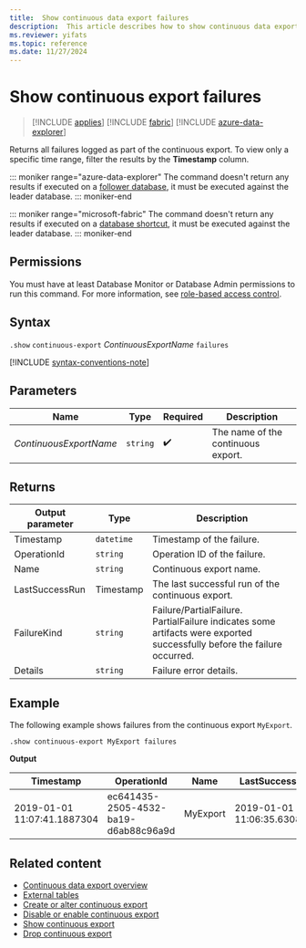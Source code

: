 ```yaml
---
title:  Show continuous data export failures
description:  This article describes how to show continuous data export failures.
ms.reviewer: yifats
ms.topic: reference
ms.date: 11/27/2024
---
```

# Show continuous export failures

> [!INCLUDE [applies](../../includes/applies-to-version/applies.md)] [!INCLUDE [fabric](../../includes/applies-to-version/fabric.md)] [!INCLUDE [azure-data-explorer](../../includes/applies-to-version/azure-data-explorer.md)]

Returns all failures logged as part of the continuous export. To view only a specific time range, filter the results by the **Timestamp** column.

::: moniker range="azure-data-explorer"
The command doesn't return any results if executed on a [follower database](/azure/data-explorer/follower), it must be executed against the leader database.
::: moniker-end

::: moniker range="microsoft-fabric"
The command doesn't return any results if executed on a [database shortcut](/fabric/real-time-intelligence/database-shortcut), it must be executed against the leader database.
::: moniker-end

## Permissions

You must have at least Database Monitor or Database Admin permissions to run this command. For more information, see [role-based access control](../../access-control/role-based-access-control.md).

## Syntax

`.show` `continuous-export` *ContinuousExportName* `failures`

[!INCLUDE [syntax-conventions-note](../../includes/syntax-conventions-note.md)]

## Parameters

| Name | Type | Required | Description |
|--|--|--|--|
| *ContinuousExportName* | `string` |  :heavy_check_mark: | The name of the continuous export. |

## Returns

| Output parameter | Type | Description |
|--|--|--|
| Timestamp | `datetime` | Timestamp of the failure. |
| OperationId | `string` | Operation ID of the failure. |
| Name | `string` | Continuous export name. |
| LastSuccessRun | Timestamp | The last successful run of the continuous export. |
| FailureKind | `string` | Failure/PartialFailure. PartialFailure indicates some artifacts were exported successfully before the failure occurred. |
| Details | `string` | Failure error details. |

## Example

The following example shows failures from the continuous export `MyExport`.

```kusto
.show continuous-export MyExport failures 
```

**Output**

| Timestamp                   | OperationId                          | Name     | LastSuccessRun              | FailureKind | Details    |
|-----------------------------|--------------------------------------|----------|-----------------------------|-------------|------------|
| 2019-01-01 11:07:41.1887304 | ec641435-2505-4532-ba19-d6ab88c96a9d | MyExport | 2019-01-01 11:06:35.6308140 | Failure     | Details... |

## Related content

* [Continuous data export overview](continuous-data-export.md)
* [External tables](../../query/schema-entities/external-tables.md)
* [Create or alter continuous export](create-alter-continuous.md)
* [Disable or enable continuous export](disable-enable-continuous.md)
* [Show continuous export](show-continuous-export.md)
* [Drop continuous export](drop-continuous-export.md)
